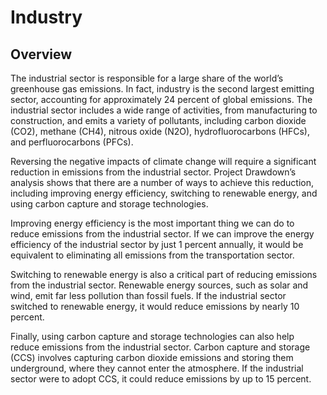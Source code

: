 # Industry

## Overview

The industrial sector is responsible for a large share of the world’s greenhouse gas emissions. In fact, industry is the second largest emitting sector, accounting for approximately 24 percent of global emissions. The industrial sector includes a wide range of activities, from manufacturing to construction, and emits a variety of pollutants, including carbon dioxide (CO2), methane (CH4), nitrous oxide (N2O), hydrofluorocarbons (HFCs), and perfluorocarbons (PFCs).

Reversing the negative impacts of climate change will require a significant reduction in emissions from the industrial sector. Project Drawdown’s analysis shows that there are a number of ways to achieve this reduction, including improving energy efficiency, switching to renewable energy, and using carbon capture and storage technologies.

Improving energy efficiency is the most important thing we can do to reduce emissions from the industrial sector. If we can improve the energy efficiency of the industrial sector by just 1 percent annually, it would be equivalent to eliminating all emissions from the transportation sector.

Switching to renewable energy is also a critical part of reducing emissions from the industrial sector. Renewable energy sources, such as solar and wind, emit far less pollution than fossil fuels. If the industrial sector switched to renewable energy, it would reduce emissions by nearly 10 percent.

Finally, using carbon capture and storage technologies can also help reduce emissions from the industrial sector. Carbon capture and storage (CCS) involves capturing carbon dioxide emissions and storing them underground, where they cannot enter the atmosphere. If the industrial sector were to adopt CCS, it could reduce emissions by up to 15 percent.